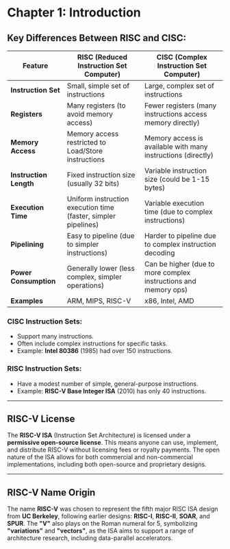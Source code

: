 # Chapter 1: Introduction

## Key Differences Between RISC and CISC:

| **Feature**             | **RISC (Reduced Instruction Set Computer)**                  | **CISC (Complex Instruction Set Computer)**                     |
|-------------------------|-------------------------------------------------------------|------------------------------------------------------------------|
| **Instruction Set**      | Small, simple set of instructions                           | Large, complex set of instructions                              |
| **Registers**            | Many registers (to avoid memory access)                     | Fewer registers (many instructions access memory directly)      |
| **Memory Access**        | Memory access restricted to Load/Store instructions         | Memory access is available with many instructions (directly)    |
| **Instruction Length**   | Fixed instruction size (usually 32 bits)                    | Variable instruction size (could be 1-15 bytes)                |
| **Execution Time**       | Uniform instruction execution time (faster, simpler pipelines) | Variable execution time (due to complex instructions)           |
| **Pipelining**           | Easy to pipeline (due to simpler instructions)              | Harder to pipeline due to complex instruction decoding          |
| **Power Consumption**    | Generally lower (less complex, simpler operations)          | Can be higher (due to more complex instructions and memory ops) |
| **Examples**             | ARM, MIPS, RISC-V                                           | x86, Intel, AMD                                                 |

### CISC Instruction Sets:
- Support many instructions.
- Often include complex instructions for specific tasks.
- Example: **Intel 80386** (1985) had over 150 instructions.

### RISC Instruction Sets:
- Have a modest number of simple, general-purpose instructions.
- Example: **RISC-V Base Integer ISA** (2010) has only 40 instructions.

---

## RISC-V License

The **RISC-V ISA** (Instruction Set Architecture) is licensed under a **permissive open-source license**. This means anyone can use, implement, and distribute RISC-V without licensing fees or royalty payments. The open nature of the ISA allows for both commercial and non-commercial implementations, including both open-source and proprietary designs.

---

## RISC-V Name Origin

The name **RISC-V** was chosen to represent the fifth major RISC ISA design from **UC Berkeley**, following earlier designs: **RISC-I**, **RISC-II**, **SOAR**, and **SPUR**. The **"V"** also plays on the Roman numeral for 5, symbolizing **"variations"** and **"vectors"**, as the ISA aims to support a range of architecture research, including data-parallel accelerators.


